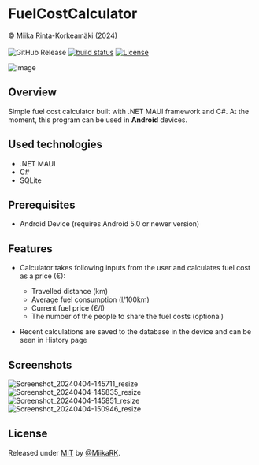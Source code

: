 # FuelCostCalculator 
© Miika Rinta-Korkeamäki (2024) \
\
![GitHub Release](https://img.shields.io/github/v/release/MiikaRK/fuelcostcalculator?color=green&link=https%3A%2F%2Fgithub.com%2FMiikaRK%2Ffuelcostcalculator%2Freleases%2Flatest)
    <a href="https://github.com/MiikaRK/fuelcostcalculator/actions/workflows/FuelCostCalculator.yml">
        <img src="https://img.shields.io/github/actions/workflow/status/MiikaRK/fuelcostcalculator/FuelCostCalculator.yml?branch=master" alt="build status"></a>
[![License](https://img.shields.io/badge/License-MIT-blue)](#license)


![image](https://github.com/MiikaRK/fuelcostcalculator/assets/94705211/14cb29cd-5a67-48d7-9e75-ac0e7f415cec) 


## Overview

Simple fuel cost calculator built with .NET MAUI framework and C#. At the moment, this program can be used in **Android** devices.

## Used technologies

- .NET MAUI
- C#
- SQLite

## Prerequisites

- Android Device (requires Android 5.0 or newer version)

## Features

- Calculator takes following inputs from the user and calculates fuel cost as a price (€): 
  - Travelled distance (km)
  - Average fuel consumption (l/100km)
  - Current fuel price (€/l)
  - The number of the people to share the fuel costs (optional)
 
- Recent calculations are saved to the database in the device and can be seen in History page

## Screenshots

![Screenshot_20240404-145711_resize](https://github.com/MiikaRK/fuelcostcalculator/assets/94705211/d89f7027-57aa-4f7a-a085-027d59ef2b48)
![Screenshot_20240404-145835_resize](https://github.com/MiikaRK/fuelcostcalculator/assets/94705211/47adc4d9-995a-43f1-96d5-85b78cce4a23)
![Screenshot_20240404-145851_resize](https://github.com/MiikaRK/fuelcostcalculator/assets/94705211/ca5ef09a-554a-4c07-89ed-76adcbf8f998)
![Screenshot_20240404-150946_resize](https://github.com/MiikaRK/fuelcostcalculator/assets/94705211/2026d42f-c6ae-44ce-9711-8508726f943d)

## License

Released under [MIT](/LICENSE) by [@MiikaRK](https://github.com/MiikaRK).
